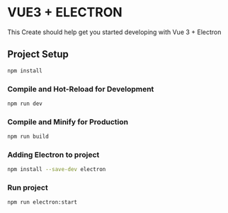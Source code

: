 # VUE3 + ELECTRON

This Create should help get you started developing with Vue 3 + Electron


## Project Setup

```sh
npm install
```

### Compile and Hot-Reload for Development

```sh
npm run dev
```

### Compile and Minify for Production

```sh
npm run build
```
### Adding Electron to project
```sh
npm install --save-dev electron
```
### Run project 
```sh
npm run electron:start
```


